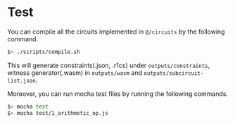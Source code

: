 # Test

You can compile all the circuits implemented in `@/circuits` by the following command.

```Bash
$> ./scripts/compile.sh
```

This will generate constraints(.json, .r1cs) under `outputs/constraints`, witness generator(.wasm) in `outputs/wasm` and `outputs/subcircuit-list.json`.

Moreover, you can run mocha test files by running the following commands.

```Bash
$> mocha test
$> mocha test/1_arithmetic_op.js
```
